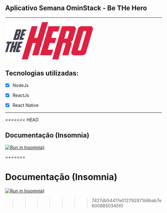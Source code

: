 ## Aplicativo Semana OminStack - **Be THe Hero**

---

<img src="./mobile/src/assets/logo@3x.png" />



## Tecnologias utilizadas:
- [x] NodeJs
 
- [x] ReactJs

- [x] React Native
---

<<<<<<< HEAD
## Documentação (Insomnia)

[![Run in Insomnia}](https://insomnia.rest/images/run.svg)](https://insomnia.rest/run/?label=Be%20the%20Hero&uri=https%3A%2F%2Fraw.githubusercontent.com%2Fsamuksilv%2Fbe-the-hero%2Fmaster%2Fbackend%2Fdocs%2FInsomnia_2020-04-07.json)




=======
# Documentação (Insomnia)
[![Run in Insomnia}](https://insomnia.rest/images/run.svg)](https://insomnia.rest/run/?label=Be%20the%20Hero&uri=https%3A%2F%2Fraw.githubusercontent.com%2Fsamuksilv%2Fbe-the-hero%2Fmaster%2Fbackend%2Fdocs%2FInsomnia_2020-04-07.json)
>>>>>>> 7427db54417e012792871b9bab7e6008850345f0



